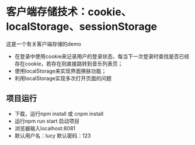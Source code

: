 # 客户端存储技术：cookie、localStorage、sessionStorage
这是一个有关客户端存储的demo

- 在登录中使用cookie来记录用户的登录状态，每当下一次登录时查找是否已经存在cookie，若存在则直接跳转到音乐列表页；
- 使用localStorage来实现界面换肤功能；
- 利用localStorage实现多次打开页面的问题

## 项目运行
- 下载，运行npm install 或 cnpm install
- 运行npm run start 启动项目
- 浏览器输入localhost:8081
- 默认用户名：lucy    默认密码：123
